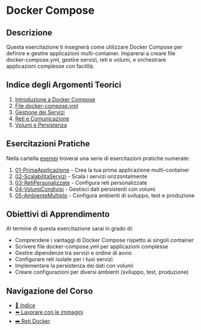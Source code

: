 # Docker Compose

## Descrizione

Questa esercitazione ti insegnerà come utilizzare Docker Compose per definire e gestire applicazioni multi-container. Imparerai a creare file docker-compose.yml, gestire servizi, reti e volumi, e orchestrare applicazioni complesse con facilità.

## Indice degli Argomenti Teorici

1. [Introduzione a Docker Compose](./teoria/01-IntroduzioneCompose.md)
2. [File docker-compose.yml](./teoria/02-FileComposeYml.md)
3. [Gestione dei Servizi](./teoria/03-GestioneServizi.md)
4. [Reti e Comunicazione](./teoria/04-RetiComunicazione.md)
5. [Volumi e Persistenza](./teoria/05-VolumiPersistenza.md)

## Esercitazioni Pratiche

Nella cartella [esempi](./esempi/) troverai una serie di esercitazioni pratiche numerate:

1. [01-PrimaApplicazione](./esempi/01-PrimaApplicazione/) - Crea la tua prima applicazione multi-container
2. [02-ScalabilitaServizi](./esempi/02-ScalabilitaServizi/) - Scala i servizi orizzontalmente
3. [03-RetiPersonalizzate](./esempi/03-RetiPersonalizzate/) - Configura reti personalizzate
4. [04-VolumiCondivisi](./esempi/04-VolumiCondivisi/) - Gestisci dati persistenti con volumi
5. [05-AmbienteMultiplo](./esempi/05-AmbienteMultiplo/) - Configura ambienti di sviluppo, test e produzione

## Obiettivi di Apprendimento

Al termine di questa esercitazione sarai in grado di:
- Comprendere i vantaggi di Docker Compose rispetto ai singoli container
- Scrivere file docker-compose.yml per applicazioni complesse
- Gestire dipendenze tra servizi e ordine di avvio
- Configurare reti isolate per i tuoi servizi
- Implementare la persistenza dei dati con volumi
- Creare configurazioni per diversi ambienti (sviluppo, test, produzione)

## Navigazione del Corso
- [📑 Indice](../README.md)
- [⬅️ Lavorare con le immagini](../03-LavorareImmagini/README.md)
- [➡️ Reti Docker](../05-RetiDocker/README.md)